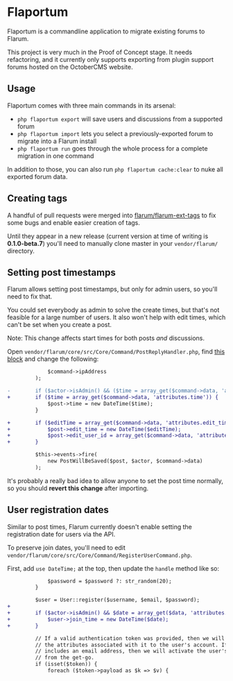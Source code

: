 # Flaportum

Flaportum is a commandline application to migrate existing forums to Flarum.

This project is very much in the Proof of Concept stage. It needs refactoring, and it currently only supports exporting from plugin support forums hosted on the OctoberCMS website.


## Usage

Flaportum comes with three main commands in its arsenal:

* `php flaportum export` will save users and discussions from a supported forum
* `php flaportum import` lets you select a previously-exported forum to migrate into a Flarum install
* `php flaportum run` goes through the whole process for a complete migration in one command

In addition to those, you can also run `php flaportum cache:clear` to nuke all exported forum data.


## Creating tags

A handful of pull requests were merged into [flarum/flarum-ext-tags](https://github.com/flarum/flarum-ext-tags) to fix some bugs and enable easier creation of tags.

Until they appear in a new release (current version at time of writing is **0.1.0-beta.7**) you'll need to manually clone master in your `vendor/flarum/` directory.


## Setting post timestamps

Flarum allows setting post timestamps, but only for admin users, so you'll need to fix that.

You could set everybody as admin to solve the create times, but that's not feasible for a large number of users.
It also won't help with edit times, which can't be set when you create a post.

Note: This change affects start times for both posts *and* discussions.

Open `vendor/flarum/core/src/Core/Command/PostReplyHandler.php`, find [this block](https://github.com/flarum/core/blob/2140619c0ba619602b90ef9526b1278335f7f3d8/src/Core/Command/PostReplyHandler.php#L94-L96) and change the following:

```diff
             $command->ipAddress
         );

-        if ($actor->isAdmin() && ($time = array_get($command->data, 'attributes.time'))) {
+        if ($time = array_get($command->data, 'attributes.time')) {
             $post->time = new DateTime($time);
         }

+        if ($editTime = array_get($command->data, 'attributes.edit_time')) {
+            $post->edit_time = new DateTime($editTime);
+            $post->edit_user_id = array_get($command->data, 'attributes.edit_user_id', $actor->id);
+        }

         $this->events->fire(
             new PostWillBeSaved($post, $actor, $command->data)
         );
```

It's probably a really bad idea to allow anyone to set the post time normally, so you should **revert this change** after importing.


## User registration dates

Similar to post times, Flarum currently doesn't enable setting the registration date for users via the API.

To preserve join dates, you'll need to edit `vendor/flarum/core/src/Core/Command/RegisterUserCommand.php`.

First, add `use DateTime;` at the top, then update the `handle` method like so:

```diff
             $password = $password ?: str_random(20);
         }

         $user = User::register($username, $email, $password);
+
+        if ($actor->isAdmin() && $date = array_get($data, 'attributes.join_time')) {
+            $user->join_time = new DateTime($date);
+        }

         // If a valid authentication token was provided, then we will assign
         // the attributes associated with it to the user's account. If this
         // includes an email address, then we will activate the user's account
         // from the get-go.
         if (isset($token)) {
             foreach ($token->payload as $k => $v) {
```
